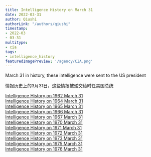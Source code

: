 ```yaml
---
title: Intelligence History on March 31
date: 2022-03-31
author: Qiushi 
authorLink: "/authors/qiushi"
timestamp: 
- 2022-03
- 03-31
multitype: 
- cia
tags: 
- intelligence_history
featuredImagePreview: '/agency/CIA.png'
---
```



March 31 in history, these intelligence were sent to the US president

情报历史上的3月31日，这些情报被递交给时任美国总统

<!--more-->







[Intelligence History on 1962 March 31](/dailybrief/1962-03-31)   
[Intelligence History on 1964 March 31](/dailybrief/1964-03-31)   
[Intelligence History on 1965 March 31](/dailybrief/1965-03-31)   
[Intelligence History on 1966 March 31](/dailybrief/1966-03-31)   
[Intelligence History on 1967 March 31](/dailybrief/1967-03-31)   
[Intelligence History on 1970 March 31](/dailybrief/1970-03-31)   
[Intelligence History on 1971 March 31](/dailybrief/1971-03-31)   
[Intelligence History on 1972 March 31](/dailybrief/1972-03-31)   
[Intelligence History on 1973 March 31](/dailybrief/1973-03-31)   
[Intelligence History on 1975 March 31](/dailybrief/1975-03-31)   
[Intelligence History on 1976 March 31](/dailybrief/1976-03-31)   

